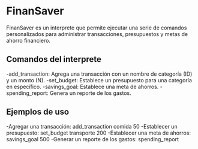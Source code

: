 # FinanSaver
FinanSaver es un interprete que permite ejecutar una serie de comandos personalizados para administrar transacciones, presupuestos y metas de ahorro financiero.
## Comandos del interprete
-add_transaction: Agrega una transacción con un nombre de categoría (ID) y un monto (N).
-set_budget: Establece un presupuesto para una categoría en específico. 
-savings_goal: Establece una meta de ahorros.
-spending_report: Genera un reporte de los gastos.
## Ejemplos de uso
-Agregar una transacción:
add_transaction comida 50
-Establecer un presupuesto:
set_budget transporte 200
-Establecer una meta de ahorros:
savings_goal 500
-Generar un reporte de los gastos:
spending_report
